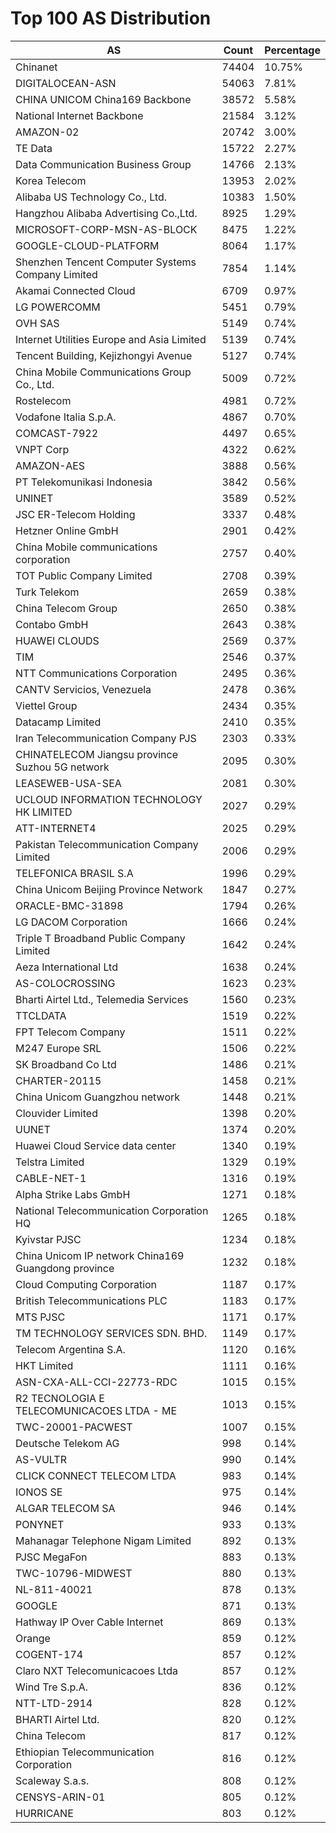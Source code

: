 # Top 100 AS Distribution
| AS | Count | Percentage |
|----|----|----|
| Chinanet | 74404 | 10.75% |
| DIGITALOCEAN-ASN | 54063 | 7.81% |
| CHINA UNICOM China169 Backbone | 38572 | 5.58% |
| National Internet Backbone | 21584 | 3.12% |
| AMAZON-02 | 20742 | 3.00% |
| TE Data | 15722 | 2.27% |
| Data Communication Business Group | 14766 | 2.13% |
| Korea Telecom | 13953 | 2.02% |
| Alibaba US Technology Co., Ltd. | 10383 | 1.50% |
| Hangzhou Alibaba Advertising Co.,Ltd. | 8925 | 1.29% |
| MICROSOFT-CORP-MSN-AS-BLOCK | 8475 | 1.22% |
| GOOGLE-CLOUD-PLATFORM | 8064 | 1.17% |
| Shenzhen Tencent Computer Systems Company Limited | 7854 | 1.14% |
| Akamai Connected Cloud | 6709 | 0.97% |
| LG POWERCOMM | 5451 | 0.79% |
| OVH SAS | 5149 | 0.74% |
| Internet Utilities Europe and Asia Limited | 5139 | 0.74% |
| Tencent Building, Kejizhongyi Avenue | 5127 | 0.74% |
| China Mobile Communications Group Co., Ltd. | 5009 | 0.72% |
| Rostelecom | 4981 | 0.72% |
| Vodafone Italia S.p.A. | 4867 | 0.70% |
| COMCAST-7922 | 4497 | 0.65% |
| VNPT Corp | 4322 | 0.62% |
| AMAZON-AES | 3888 | 0.56% |
| PT Telekomunikasi Indonesia | 3842 | 0.56% |
| UNINET | 3589 | 0.52% |
| JSC ER-Telecom Holding | 3337 | 0.48% |
| Hetzner Online GmbH | 2901 | 0.42% |
| China Mobile communications corporation | 2757 | 0.40% |
| TOT Public Company Limited | 2708 | 0.39% |
| Turk Telekom | 2659 | 0.38% |
| China Telecom Group | 2650 | 0.38% |
| Contabo GmbH | 2643 | 0.38% |
| HUAWEI CLOUDS | 2569 | 0.37% |
| TIM | 2546 | 0.37% |
| NTT Communications Corporation | 2495 | 0.36% |
| CANTV Servicios, Venezuela | 2478 | 0.36% |
| Viettel Group | 2434 | 0.35% |
| Datacamp Limited | 2410 | 0.35% |
| Iran Telecommunication Company PJS | 2303 | 0.33% |
| CHINATELECOM Jiangsu province Suzhou 5G network | 2095 | 0.30% |
| LEASEWEB-USA-SEA | 2081 | 0.30% |
| UCLOUD INFORMATION TECHNOLOGY HK LIMITED | 2027 | 0.29% |
| ATT-INTERNET4 | 2025 | 0.29% |
| Pakistan Telecommunication Company Limited | 2006 | 0.29% |
| TELEFONICA BRASIL S.A | 1996 | 0.29% |
| China Unicom Beijing Province Network | 1847 | 0.27% |
| ORACLE-BMC-31898 | 1794 | 0.26% |
| LG DACOM Corporation | 1666 | 0.24% |
| Triple T Broadband Public Company Limited | 1642 | 0.24% |
| Aeza International Ltd | 1638 | 0.24% |
| AS-COLOCROSSING | 1623 | 0.23% |
| Bharti Airtel Ltd., Telemedia Services | 1560 | 0.23% |
| TTCLDATA | 1519 | 0.22% |
| FPT Telecom Company | 1511 | 0.22% |
| M247 Europe SRL | 1506 | 0.22% |
| SK Broadband Co Ltd | 1486 | 0.21% |
| CHARTER-20115 | 1458 | 0.21% |
| China Unicom Guangzhou network | 1448 | 0.21% |
| Clouvider Limited | 1398 | 0.20% |
| UUNET | 1374 | 0.20% |
| Huawei Cloud Service data center | 1340 | 0.19% |
| Telstra Limited | 1329 | 0.19% |
| CABLE-NET-1 | 1316 | 0.19% |
| Alpha Strike Labs GmbH | 1271 | 0.18% |
| National Telecommunication Corporation HQ | 1265 | 0.18% |
| Kyivstar PJSC | 1234 | 0.18% |
| China Unicom IP network China169 Guangdong province | 1232 | 0.18% |
| Cloud Computing Corporation | 1187 | 0.17% |
| British Telecommunications PLC | 1183 | 0.17% |
| MTS PJSC | 1171 | 0.17% |
| TM TECHNOLOGY SERVICES SDN. BHD. | 1149 | 0.17% |
| Telecom Argentina S.A. | 1120 | 0.16% |
| HKT Limited | 1111 | 0.16% |
| ASN-CXA-ALL-CCI-22773-RDC | 1015 | 0.15% |
| R2 TECNOLOGIA E TELECOMUNICACOES LTDA - ME | 1013 | 0.15% |
| TWC-20001-PACWEST | 1007 | 0.15% |
| Deutsche Telekom AG | 998 | 0.14% |
| AS-VULTR | 990 | 0.14% |
| CLICK CONNECT TELECOM LTDA | 983 | 0.14% |
| IONOS SE | 975 | 0.14% |
| ALGAR TELECOM SA | 946 | 0.14% |
| PONYNET | 933 | 0.13% |
| Mahanagar Telephone Nigam Limited | 892 | 0.13% |
| PJSC MegaFon | 883 | 0.13% |
| TWC-10796-MIDWEST | 880 | 0.13% |
| NL-811-40021 | 878 | 0.13% |
| GOOGLE | 871 | 0.13% |
| Hathway IP Over Cable Internet | 869 | 0.13% |
| Orange | 859 | 0.12% |
| COGENT-174 | 857 | 0.12% |
| Claro NXT Telecomunicacoes Ltda | 857 | 0.12% |
| Wind Tre S.p.A. | 836 | 0.12% |
| NTT-LTD-2914 | 828 | 0.12% |
| BHARTI Airtel Ltd. | 820 | 0.12% |
| China Telecom | 817 | 0.12% |
| Ethiopian Telecommunication Corporation | 816 | 0.12% |
| Scaleway S.a.s. | 808 | 0.12% |
| CENSYS-ARIN-01 | 805 | 0.12% |
| HURRICANE | 803 | 0.12% |

